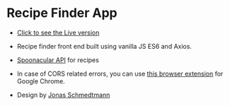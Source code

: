 # Recipe Finder App

- [Click to see the Live version](http://forkify.liviupreda.me)

- Recipe finder front end built using vanilla JS ES6 and Axios.

- [Spoonacular API](https://spoonacular.com/food-api/docs) for recipes

- In case of CORS related errors, you can use [this browser extension](https://chrome.google.com/webstore/detail/allow-cors-access-control/lhobafahddgcelffkeicbaginigeejlf?hl=en) for Google Chrome.

- Design by [Jonas Schmedtmann](https://codingheroes.io/)
